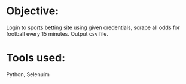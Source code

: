 # Objective:
Login to sports betting site using given credentials, scrape all odds for football every 15 minutes. Output csv file.

# Tools used:
Python, Selenuim
